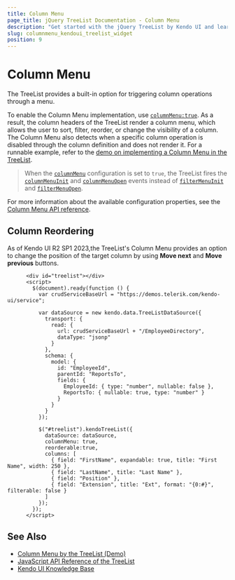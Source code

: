 ```yaml
---
title: Column Menu
page_title: jQuery TreeList Documentation - Column Menu
description: "Get started with the jQuery TreeList by Kendo UI and learn how to enable its column menu."
slug: columnmenu_kendoui_treelist_widget
position: 9
---
```


# Column Menu

The TreeList provides a built-in option for triggering column operations through a menu.

To enable the Column Menu implementation, use [`columnMenu:true`](/api/javascript/ui/treelist/configuration/columnmenu). As a result, the column headers of the TreeList render a column menu, which allows the user to sort, filter, reorder, or change the visibility of a column. The Column Menu also detects when a specific column operation is disabled through the column definition and does not render it. For a runnable example, refer to the [demo on implementing a Column Menu in the TreeList](https://demos.telerik.com/kendo-ui/treelist/column-menu).

> When the [`columnMenu`](/api/javascript/ui/treelist/configuration/columnmenu) configuration is set to `true`, the TreeList fires the [`columnMenuInit`](/api/javascript/ui/treelist/events/columnmenuinit) and [`columnMenuOpen`](/api/javascript/ui/treelist/events/columnmenuopen) events instead of [`filterMenuInit`](/api/javascript/ui/treelist/events/filtermenuinit) and [`filterMenuOpen`](/api/javascript/ui/treelist/events/filtermenuopen).

For more information about the available configuration properties, see the [Column Menu API reference](/api/javascript/ui/treelist/configuration/columnmenu).

## Column Reordering

As of Kendo UI R2 SP1 2023,the TreeList's Column Menu provides an option to change the position of the target column by using **Move next** and **Move previous** buttons.

```dojo
      <div id="treelist"></div>
      <script>
        $(document).ready(function () {
          var crudServiceBaseUrl = "https://demos.telerik.com/kendo-ui/service";

          var dataSource = new kendo.data.TreeListDataSource({
            transport: {
              read: {
                url: crudServiceBaseUrl + "/EmployeeDirectory",
                dataType: "jsonp"
              }
            },
            schema: {
              model: {
                id: "EmployeeId",
                parentId: "ReportsTo",
                fields: {
                  EmployeeId: { type: "number", nullable: false },
                  ReportsTo: { nullable: true, type: "number" }
                }
              }
            }
          });

          $("#treelist").kendoTreeList({
            dataSource: dataSource,
            columnMenu: true,
            reorderable:true,            
            columns: [
              { field: "FirstName", expandable: true, title: "First Name", width: 250 },
              { field: "LastName", title: "Last Name" },
              { field: "Position" },
              { field: "Extension", title: "Ext", format: "{0:#}", filterable: false }
            ]
          });
        });
      </script>
```

## See Also

* [Column Menu by the TreeList (Demo)](https://demos.telerik.com/kendo-ui/treelist/column-menu)
* [JavaScript API Reference of the TreeList](/api/javascript/ui/treelist)
* [Kendo UI Knowledge Base](/knowledge-base)
